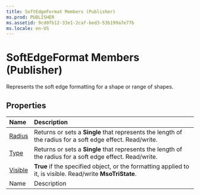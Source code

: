 ```yaml
---
title: SoftEdgeFormat Members (Publisher)
ms.prod: PUBLISHER
ms.assetid: 9cd0fb12-33e1-2caf-bed3-53b199a7e77b
ms.locale: en-US
---
```



# SoftEdgeFormat Members (Publisher)
Represents the soft edge formatting for a shape or range of shapes.

## Properties



|**Name**|**Description**|
|:-----|:-----|
| [Radius](softedgeformat.radius-property-publisher.md)|Returns or sets a  **Single** that represents the length of the radius for a soft edge effect. Read/write.|
| [Type](softedgeformat.type-property-publisher.md)|Returns or sets a  **Single** that represents the length of the radius for a soft edge effect. Read/write.|
| [Visible](softedgeformat.visible-property-publisher.md)| **True** if the specified object, or the formatting applied to it, is visible. Read/write **MsoTriState**.|
|Name|Description|

